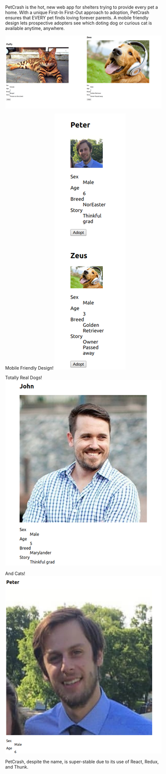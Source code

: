 PetCrash is the hot, new web app for shelters trying to provide every pet a home. With a unique First-In First-Out approach to adoption, PetCrash ensures that EVERY pet finds loving forever parents. A mobile friendly design lets prospective adopters see which doting dog or curious cat is available anytime, anywhere.

![Dogs and Cats living temporarily in harmony on the PetCrash WebApp!](https://github.com/thinkful-ei27/petful-client-Mikey-Nick/blob/master/Screenshot%20from%202019-03-08%2017-12-57.png?raw=true)

Mobile Friendly Design!
![Mobile friendly design!!!](https://github.com/thinkful-ei27/petful-client-Mikey-Nick/blob/master/Screenshot%20from%202019-03-08%2017-13-40.png?raw=true)

Totally Real Dogs!
![Totally real dogs](https://github.com/thinkful-ei27/petful-client-Mikey-Nick/blob/master/Screenshot%20from%202019-03-08%2017-13-56.png?raw=true)

And Cats!
![And cats!](https://github.com/thinkful-ei27/petful-client-Mikey-Nick/blob/master/Screenshot%20from%202019-03-08%2017-13-21.png?raw=true)


PetCrash, despite the name, is super-stable due to its use of React, Redux, and Thunk.
